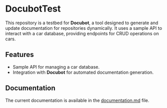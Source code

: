 # DocubotTest

This repository is a testbed for **Docubot**, a tool designed to generate and update documentation for repositories dynamically. It uses a sample API to interact with a car database, providing endpoints for CRUD operations on cars.

## Features
- Sample API for managing a car database.
- Integration with **Docubot** for automated documentation generation.

## Documentation

The current documentation is available in the [documentation.md](documentation.md) file.
